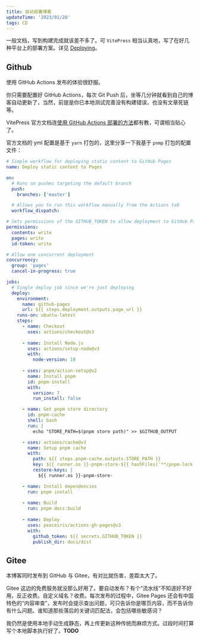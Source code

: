 ```yaml
---
title: 自动部署博客
updateTime: '2023/01/28'
tags: CD
---
```


一般文档，写到构建完成就该差不多了。可 `VitePress` 相当认真地，写了在好几种平台上的部署方案。详见 [Deploying](https://vitepress.vuejs.org/guide/deploying)。


## Github
使用 GitHub Actions 发布的体验很舒服。

你只需要配置好 GitHub Actions，每次 Git Push 后，坐等几分钟就看到自己的博客自动更新了，当然，前提是你已本地测试完善没有构建错误，也没有文章死链等。

VitePress 官方文档连[使用 GitHub Actions 部署的方法](https://vitepress.vuejs.org/guide/deploy)都有教，可谓相当贴心了。

官方文档的 yml 配置是基于 `yarn` 打包的，这里分享一下我基于 `pnmp` 打包的配置文件：

```yaml
# Simple workflow for deploying static content to GitHub Pages
name: Deploy static content to Pages

on:
  # Runs on pushes targeting the default branch
  push:
    branches: ['master']

  # Allows you to run this workflow manually from the Actions tab
  workflow_dispatch:

# Sets permissions of the GITHUB_TOKEN to allow deployment to GitHub Pages
permissions:
  contents: write
  pages: write
  id-token: write

# Allow one concurrent deployment
concurrency:
  group: 'pages'
  cancel-in-progress: true

jobs:
  # Single deploy job since we're just deploying
  deploy:
    environment:
      name: github-pages
      url: ${{ steps.deployment.outputs.page_url }}
    runs-on: ubuntu-latest
    steps:
      - name: Checkout
        uses: actions/checkout@v3
        
      - name: Install Node.js
        uses: actions/setup-node@v3
        with:
          node-version: 18
          
      - uses: pnpm/action-setup@v2
        name: Install pnpm
        id: pnpm-install
        with:
          version: 7
          run_install: false

      - name: Get pnpm store directory
        id: pnpm-cache
        shell: bash
        run: |
          echo "STORE_PATH=$(pnpm store path)" >> $GITHUB_OUTPUT

      - uses: actions/cache@v3
        name: Setup pnpm cache
        with:
          path: ${{ steps.pnpm-cache.outputs.STORE_PATH }}
          key: ${{ runner.os }}-pnpm-store-${{ hashFiles('**/pnpm-lock.yaml') }}
          restore-keys: |
            ${{ runner.os }}-pnpm-store-

      - name: Install dependencies
        run: pnpm install
      
      - name: Build
        run: pnpm docs:build
        
      - name: Deploy
        uses: peaceiris/actions-gh-pages@v3
        with:
          github_token: ${{ secrets.GITHUB_TOKEN }}
          publish_dir: docs/dist
```


## Gitee

本博客同时发布到 GitHub 与 Gitee，有对比就伤害，差距太大了。

Gitee 这边的免费服务就没那么好用了。要自动发布？有个“流水线”不知道好不好用，反正收费。自定义域名？收费。每次发布的过程中，Gitee Pages 还会有中国特色的“内容审查”，发布时会提示查出问题，可只告诉你是哪页内容，而不告诉你有什么问题。谁知道那些落后的关键词匹配法，会包括哪些敏感词？

我仍然是使用本地手动生成静态，再上传更新这种传统而麻烦方式。过段时间打算写个本地脚本执行好了。**TODO**